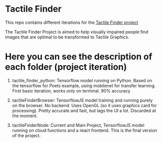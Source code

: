 # Tactile Finder

This repo contains different iterations for the [Tactile Finder project](https://tactiled.firebaseapp.com)

The Tactile Finder Project is aimed to help visually impaired people find images that are optimal to be transformed to Tactile Graphics.

# Here you can see the description of each folder (project iteration)

1. tactile_finder_python: Tensorflow model running on Python. Based on the tensorflow for Poets example, using mobilenet for transfer learning. First basic iteration, works only on terminal. 90% accuracy

2. tactileFinderBrowser: TensorflowJS model training and running purely on the browser. No backend. Uses OpenGL (so it uses graphics card for processing). Pretty accurate and fast, but lags the UI a lot. Discarded at the moment.

3. tactileFinderNode: Current and Main Project, TensorflowJS model running on cloud functions and a react frontend. This is the final version of the project.
